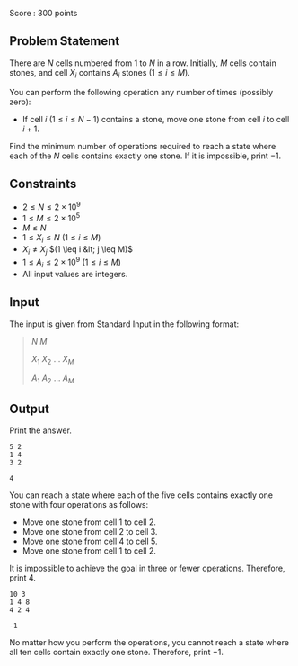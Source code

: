 Score : $300$ points

## Problem Statement

There are $N$ cells numbered from $1$ to $N$ in a row. Initially, $M$ cells contain stones, and cell $X_i$ contains $A_i$ stones $(1 \leq i \leq M)$.

You can perform the following operation any number of times (possibly zero):

- If cell $i$ ($1 \leq i \leq N-1$) contains a stone, move one stone from cell $i$ to cell $i+1$.

Find the minimum number of operations required to reach a state where each of the $N$ cells contains exactly one stone. If it is impossible, print $-1$.

## Constraints

- $2 \leq N \leq 2 \times 10^{9}$
- $1 \leq M \leq 2 \times 10^{5}$
- $M \leq N$
- $1 \leq X_i \leq N$ $(1 \leq i \leq M)$
- $X_i \neq X_j$ $(1 \leq i &lt; j \leq M)$
- $1 \leq A_i \leq 2 \times 10^{9}$ $(1 \leq i \leq M)$
- All input values are integers.

## Input

The input is given from Standard Input in the following format:

> $N$ $M$
> 
> $X_1$ $X_2$ $\ldots$ $X_M$
> 
> $A_1$ $A_2$ $\ldots$ $A_M$

## Output

Print the answer.

```input1
5 2
1 4
3 2
```

```output1
4
```

You can reach a state where each of the five cells contains exactly one stone with four operations as follows:

- Move one stone from cell $1$ to cell $2$.
- Move one stone from cell $2$ to cell $3$.
- Move one stone from cell $4$ to cell $5$.
- Move one stone from cell $1$ to cell $2$.

It is impossible to achieve the goal in three or fewer operations. Therefore, print $4$.

```input2
10 3
1 4 8
4 2 4
```

```output2
-1
```

No matter how you perform the operations, you cannot reach a state where all ten cells contain exactly one stone. Therefore, print $-1$.